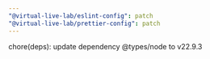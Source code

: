 ```yaml
---
"@virtual-live-lab/eslint-config": patch
"@virtual-live-lab/prettier-config": patch
---
```


chore(deps): update dependency @types/node to v22.9.3
